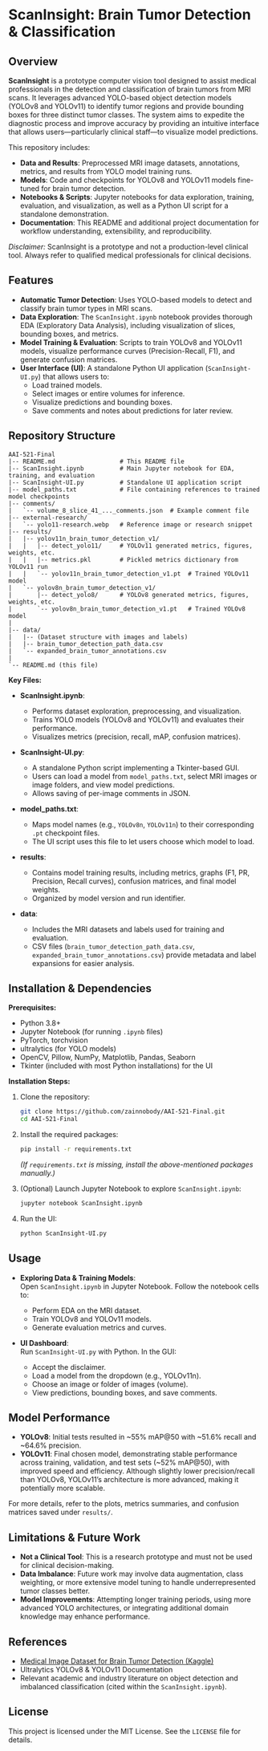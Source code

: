 # ScanInsight: Brain Tumor Detection & Classification

## Overview

**ScanInsight** is a prototype computer vision tool designed to assist medical professionals in the detection and classification of brain tumors from MRI scans. It leverages advanced YOLO-based object detection models (YOLOv8 and YOLOv11) to identify tumor regions and provide bounding boxes for three distinct tumor classes. The system aims to expedite the diagnostic process and improve accuracy by providing an intuitive interface that allows users—particularly clinical staff—to visualize model predictions.

This repository includes:

- **Data and Results**: Preprocessed MRI image datasets, annotations, metrics, and results from YOLO model training runs.
- **Models**: Code and checkpoints for YOLOv8 and YOLOv11 models fine-tuned for brain tumor detection.
- **Notebooks & Scripts**: Jupyter notebooks for data exploration, training, evaluation, and visualization, as well as a Python UI script for a standalone demonstration.
- **Documentation**: This README and additional project documentation for workflow understanding, extensibility, and reproducibility.

*Disclaimer:* ScanInsight is a prototype and not a production-level clinical tool. Always refer to qualified medical professionals for clinical decisions.

## Features

- **Automatic Tumor Detection**: Uses YOLO-based models to detect and classify brain tumor types in MRI scans.
- **Data Exploration**: The `ScanInsight.ipynb` notebook provides thorough EDA (Exploratory Data Analysis), including visualization of slices, bounding boxes, and metrics.
- **Model Training & Evaluation**: Scripts to train YOLOv8 and YOLOv11 models, visualize performance curves (Precision-Recall, F1), and generate confusion matrices.
- **User Interface (UI)**: A standalone Python UI application (`ScanInsight-UI.py`) that allows users to:
  - Load trained models.
  - Select images or entire volumes for inference.
  - Visualize predictions and bounding boxes.
  - Save comments and notes about predictions for later review.
  
## Repository Structure

```
AAI-521-Final
|-- README.md                  # This README file
|-- ScanInsight.ipynb          # Main Jupyter notebook for EDA, training, and evaluation
|-- ScanInsight-UI.py          # Standalone UI application script
|-- model_paths.txt            # File containing references to trained model checkpoints
|-- comments/
|   `-- volume_8_slice_41_..._comments.json  # Example comment file
|-- external-research/
|   `-- yolo11-research.webp   # Reference image or research snippet
|-- results/
|   |-- yolov11n_brain_tumor_detection_v1/
|   |   |-- detect_yolo11/     # YOLOv11 generated metrics, figures, weights, etc.
|   |   |-- metrics.pkl        # Pickled metrics dictionary from YOLOv11 run
|   |   `-- yolov11n_brain_tumor_detection_v1.pt  # Trained YOLOv11 model
|   `-- yolov8n_brain_tumor_detection_v1/
|       |-- detect_yolo8/      # YOLOv8 generated metrics, figures, weights, etc.
|       `-- yolov8n_brain_tumor_detection_v1.pt   # Trained YOLOv8 model
|
|-- data/
|   |-- (Dataset structure with images and labels)
|   |-- brain_tumor_detection_path_data.csv
|   `-- expanded_brain_tumor_annotations.csv
|
`-- README.md (this file)
```

**Key Files:**

- **ScanInsight.ipynb**:  
  - Performs dataset exploration, preprocessing, and visualization.
  - Trains YOLO models (YOLOv8 and YOLOv11) and evaluates their performance.
  - Visualizes metrics (precision, recall, mAP, confusion matrices).
  
- **ScanInsight-UI.py**:  
  - A standalone Python script implementing a Tkinter-based GUI.
  - Users can load a model from `model_paths.txt`, select MRI images or image folders, and view model predictions.
  - Allows saving of per-image comments in JSON.

- **model_paths.txt**:  
  - Maps model names (e.g., `YOLOv8n`, `YOLOv11n`) to their corresponding `.pt` checkpoint files.
  - The UI script uses this file to let users choose which model to load.

- **results**:  
  - Contains model training results, including metrics, graphs (F1, PR, Precision, Recall curves), confusion matrices, and final model weights.
  - Organized by model version and run identifier.

- **data**:  
  - Includes the MRI datasets and labels used for training and evaluation.
  - CSV files (`brain_tumor_detection_path_data.csv`, `expanded_brain_tumor_annotations.csv`) provide metadata and label expansions for easier analysis.

## Installation & Dependencies

**Prerequisites:**

- Python 3.8+  
- Jupyter Notebook (for running `.ipynb` files)  
- PyTorch, torchvision  
- ultralytics (for YOLO models)  
- OpenCV, Pillow, NumPy, Matplotlib, Pandas, Seaborn  
- Tkinter (included with most Python installations) for the UI

**Installation Steps:**

1. Clone the repository:
   ```bash
   git clone https://github.com/zainnobody/AAI-521-Final.git
   cd AAI-521-Final
   ```

2. Install the required packages:
   ```bash
   pip install -r requirements.txt
   ```
   *(If `requirements.txt` is missing, install the above-mentioned packages manually.)*

3. (Optional) Launch Jupyter Notebook to explore `ScanInsight.ipynb`:
   ```bash
   jupyter notebook ScanInsight.ipynb
   ```

4. Run the UI:
   ```bash
   python ScanInsight-UI.py
   ```

## Usage

- **Exploring Data & Training Models**:  
  Open `ScanInsight.ipynb` in Jupyter Notebook. Follow the notebook cells to:
  - Perform EDA on the MRI dataset.
  - Train YOLOv8 and YOLOv11 models.
  - Generate evaluation metrics and curves.

- **UI Dashboard**:  
  Run `ScanInsight-UI.py` with Python. In the GUI:
  - Accept the disclaimer.
  - Load a model from the dropdown (e.g., YOLOv11n).
  - Choose an image or folder of images (volume).
  - View predictions, bounding boxes, and save comments.

## Model Performance

- **YOLOv8**: Initial tests resulted in ~55% mAP@50 with ~51.6% recall and ~64.6% precision.
- **YOLOv11**: Final chosen model, demonstrating stable performance across training, validation, and test sets (~52% mAP@50), with improved speed and efficiency. Although slightly lower precision/recall than YOLOv8, YOLOv11’s architecture is more advanced, making it potentially more scalable.

For more details, refer to the plots, metrics summaries, and confusion matrices saved under `results/`.

## Limitations & Future Work

- **Not a Clinical Tool**: This is a research prototype and must not be used for clinical decision-making.
- **Data Imbalance**: Future work may involve data augmentation, class weighting, or more extensive model tuning to handle underrepresented tumor classes better.
- **Model Improvements**: Attempting longer training periods, using more advanced YOLO architectures, or integrating additional domain knowledge may enhance performance.

## References

- [Medical Image Dataset for Brain Tumor Detection (Kaggle)](https://www.kaggle.com/datasets/pkdarabi/medical-image-dataset-brain-tumor-detection/data)
- Ultralytics YOLOv8 & YOLOv11 Documentation  
- Relevant academic and industry literature on object detection and imbalanced classification (cited within the `ScanInsight.ipynb`).

## License

This project is licensed under the MIT License. See the `LICENSE` file for details.